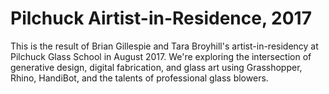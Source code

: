 # Pilchuck Airtist-in-Residence, 2017

This is the result of Brian Gillespie and Tara Broyhill's artist-in-residency at Pilchuck Glass School in August 2017. We're exploring the intersection of generative design, digital fabrication, and glass art using Grasshopper, Rhino, HandiBot, and the talents of professional glass blowers.
